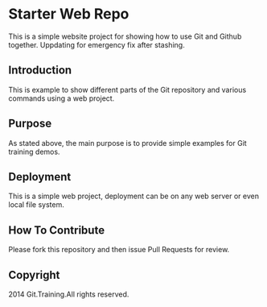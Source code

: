 # Starter Web Repo

This is a simple website project for
showing how to use Git and Github together. 
Uppdating for emergency fix after stashing.

## Introduction

This is example to show different parts
of the Git repository and various commands
using a web project.

## Purpose

As stated above, the main purpose is to 
provide simple examples for Git training
demos.

## Deployment

This is a simple web project, deployment
can be on any web server or even local
file system.

## How To Contribute

Please fork this repository and then issue Pull Requests for
review.

## Copyright

2014 Git.Training.All rights reserved.
